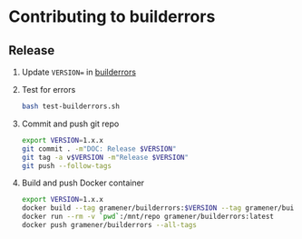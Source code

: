 # Contributing to builderrors

## Release

1. Update `VERSION=` in [builderrors](builderrors)

2. Test for errors

   ```bash
   bash test-builderrors.sh
   ```

3. Commit and push git repo

   ```bash
   export VERSION=1.x.x
   git commit . -m"DOC: Release $VERSION"
   git tag -a v$VERSION -m"Release $VERSION"
   git push --follow-tags
   ```

4. Build and push Docker container

   ```bash
   export VERSION=1.x.x
   docker build --tag gramener/builderrors:$VERSION --tag gramener/builderrors:latest .
   docker run --rm -v `pwd`:/mnt/repo gramener/builderrors:latest
   docker push gramener/builderrors --all-tags
   ```
